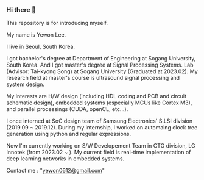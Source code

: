 ### Hi there 👋

<!--
**Apprentice-CB/Apprentice-CB** is a ✨ _special_ ✨ repository because its `README.md` (this file) appears on your GitHub profile.

Here are some ideas to get you started:

- 🔭 I’m currently working on ...
- 🌱 I’m currently learning ...
- 👯 I’m looking to collaborate on ...
- 🤔 I’m looking for help with ...
- 💬 Ask me about ...
- 📫 How to reach me: ...
- 😄 Pronouns: ...
- ⚡ Fun fact: ...
-->

This repository is for introducing myself.

My name is Yewon Lee.

I live in Seoul, South Korea.

I got bachelor's degree at Department of Engineering at Sogang University, South Korea.
And I got master's degree at Signal Processing Systems. Lab (Advisor: Tai-kyong Song) at Sogang University (Graduated at 2023.02).
My research field at master's course is ultrasound signal processing and system design.

My interests are H/W design (including HDL coding and PCB and circuit schematic design), embedded systems (especially MCUs like Cortex M3), and parallel processings (CUDA, openCL, etc...).

I once interned at SoC design team of Samsung Electronics' S.LSI division (2019.09 ~ 2019.12). 
During my internship, I worked on automaing clock tree generation using python and regular expressions.

Now I'm currently working on S/W Developement Team in CTO division, LG Innotek (from 2023.02 ~ ).
My current field is real-time implementation of deep learning networks in embedded systems.


Contact me : "yewon0612@gmail.com"

